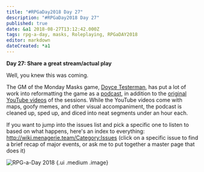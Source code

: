 ```yaml
---
title: "#RPGaDay2018 Day 27"
description: "#RPGaDay2018 Day 27"
published: true
date: &a1 2018-08-27T13:12:42.000Z
tags: rpg-a-day, masks, Roleplaying, RPGaDAY2018
editor: markdown
dateCreated: *a1
---
```


**Day 27: Share a great stream/actual play**

Well, you knew this was coming.

The GM of the Monday Masks game, [Doyce Testerman](http://randomaverage.com/), has put a lot of work into reformatting the game as a [podcast](http://randomaverage.com/index.php/category/podcast/feed/), in addition to the [original YouTube videos](https://www.youtube.com/playlist?list=PLfpTPTXP0TzPI8DaN1AktpqJZ7Uo-igjr) of the sessions. While the YouTube videos come with maps, goofy memes, and other visual accompaniment, the podcast is cleaned up, sped up, and diced into neat segments under an hour each.

If you want to jump into the issues list and pick a specific one to listen to based on what happens, here's an index to everything: http://wiki.menagerie.team/Category:Issues (click on a specific issue to find a brief recap of major events, or ask me to put together a master page that does it)

<!-- more -->

![RPG-a-Day 2018](/assets/rpg/RPG-a-Day%202018.jpg) {.ui .medium .image}